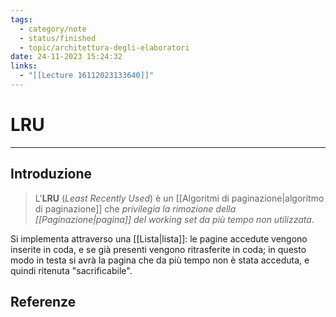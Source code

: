 ```yaml
---
tags:
  - category/note
  - status/finished
  - topic/architettura-degli-elaboratori
date: 24-11-2023 15:24:32
links:
  - "[[Lecture 16112023133640]]"
---
```

# LRU
---
## Introduzione
> L'**LRU** (_Least Recently Used_) è un [[Algoritmi di paginazione|algoritmo di paginazione]] che _privilegia la rimozione della [[Paginazione|pagina]] del working set da più tempo non utilizzata_.

Si implementa attraverso una [[Lista|lista]]: le pagine accedute vengono inserite in coda, e se già presenti vengono ritrasferite in coda; in questo modo in testa si avrà la pagina che da più tempo non è stata acceduta, e quindi ritenuta "sacrificabile".

## Referenze